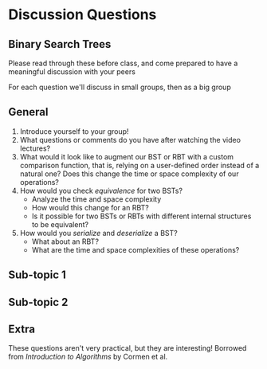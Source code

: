 # Discussion Questions

## Binary Search Trees

Please read through these before class, and come prepared to have a meaningful discussion with your peers

For each question we'll discuss in small groups, then as a big group

## General

1. Introduce yourself to your group!
1. What questions or comments do you have after watching the video lectures?
1. What would it look like to augment our BST or RBT with a custom comparison function, that is, relying on a user-defined order instead of a natural one? Does this change the time or space complexity of our operations?
1. How would you check _equivalence_ for two BSTs?
    - Analyze the time and space complexity
    - How would this change for an RBT?
    - Is it possible for two BSTs or RBTs with different internal structures to be equivalent?
1. How would you _serialize_ and _deserialize_ a BST?
    - What about an RBT?
    - What are the time and space complexities of these operations?

## Sub-topic 1

## Sub-topic 2

## Extra

These questions aren't very practical, but they are interesting! Borrowed from _Introduction to Algorithms_ by Cormen et al.

